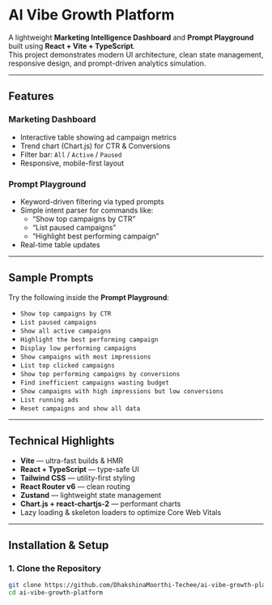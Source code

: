 #  AI Vibe Growth Platform

A lightweight **Marketing Intelligence Dashboard** and **Prompt Playground** built using **React + Vite + TypeScript**.  
This project demonstrates modern UI architecture, clean state management, responsive design, and prompt-driven analytics simulation.

---

##  Features

###  Marketing Dashboard
- Interactive table showing ad campaign metrics
- Trend chart (Chart.js) for CTR & Conversions
- Filter bar: `All` / `Active` / `Paused`
- Responsive, mobile-first layout

###  Prompt Playground
- Keyword-driven filtering via typed prompts
- Simple intent parser for commands like:
  - “Show top campaigns by CTR”
  - “List paused campaigns”
  - “Highlight best performing campaign”
- Real-time table updates

---

##  Sample Prompts

Try the following inside the **Prompt Playground**:

- `Show top campaigns by CTR`  
- `List paused campaigns`  
- `Show all active campaigns`  
- `Highlight the best performing campaign`  
- `Display low performing campaigns`  
- `Show campaigns with most impressions`  
- `List top clicked campaigns`  
- `Show top performing campaigns by conversions`  
- `Find inefficient campaigns wasting budget`  
- `Show campaigns with high impressions but low conversions`  
- `List running ads`  
- `Reset campaigns and show all data`

---

##  Technical Highlights

-  **Vite** — ultra-fast builds & HMR  
-  **React + TypeScript** — type-safe UI  
-  **Tailwind CSS** — utility-first styling  
-  **React Router v6** — clean routing  
-  **Zustand** — lightweight state management  
-  **Chart.js + react-chartjs-2** — performant charts  
-  Lazy loading & skeleton loaders to optimize Core Web Vitals

---

##  Installation & Setup

### 1. Clone the Repository
```bash
git clone https://github.com/DhakshinaMoorthi-Techee/ai-vibe-growth-platform.git
cd ai-vibe-growth-platform
